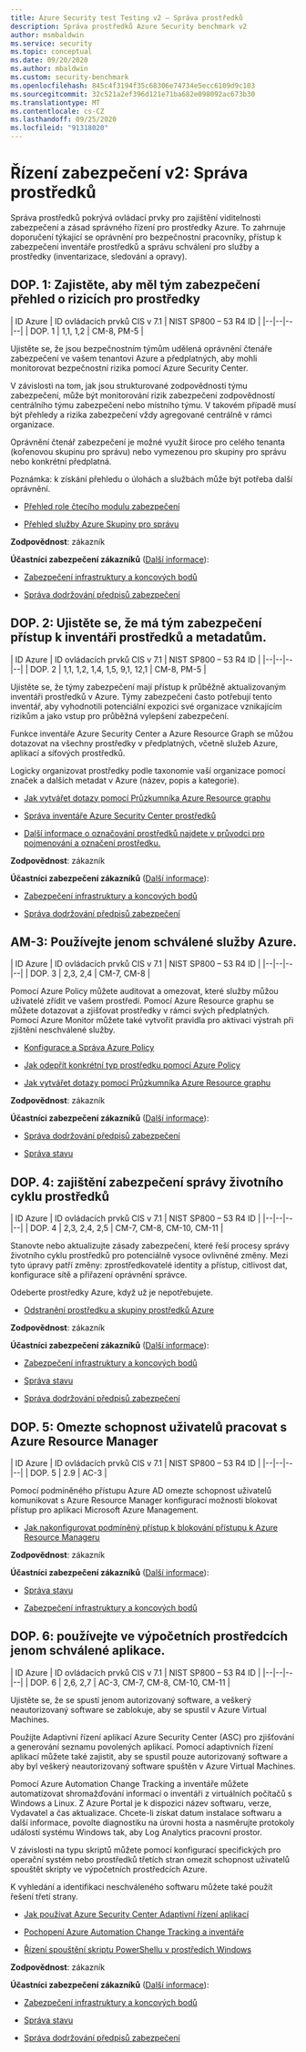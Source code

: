 ```yaml
---
title: Azure Security test Testing v2 – Správa prostředků
description: Správa prostředků Azure Security benchmark v2
author: msmbaldwin
ms.service: security
ms.topic: conceptual
ms.date: 09/20/2020
ms.author: mbaldwin
ms.custom: security-benchmark
ms.openlocfilehash: 845c4f3194f35c68306e74734e5ecc6109d9c103
ms.sourcegitcommit: 32c521a2ef396d121e71ba682e098092ac673b30
ms.translationtype: MT
ms.contentlocale: cs-CZ
ms.lasthandoff: 09/25/2020
ms.locfileid: "91318020"
---
```

# <a name="security-control-v2-asset-management"></a>Řízení zabezpečení v2: Správa prostředků

Správa prostředků pokrývá ovládací prvky pro zajištění viditelnosti zabezpečení a zásad správného řízení pro prostředky Azure. To zahrnuje doporučení týkající se oprávnění pro bezpečnostní pracovníky, přístup k zabezpečení inventáře prostředků a správu schválení pro služby a prostředky (inventarizace, sledování a opravy).

## <a name="am-1-ensure-security-team-has-visibility-into-risks-for-assets"></a>DOP. 1: Zajistěte, aby měl tým zabezpečení přehled o rizicích pro prostředky

| ID Azure | ID ovládacích prvků CIS v 7.1 | NIST SP800 – 53 R4 ID |
|--|--|--|--|
| DOP. 1 | 1,1, 1,2 | CM-8, PM-5 |

Ujistěte se, že jsou bezpečnostním týmům udělená oprávnění čtenáře zabezpečení ve vašem tenantovi Azure a předplatných, aby mohli monitorovat bezpečnostní rizika pomocí Azure Security Center. 

V závislosti na tom, jak jsou strukturované zodpovědnosti týmu zabezpečení, může být monitorování rizik zabezpečení zodpovědností centrálního týmu zabezpečení nebo místního týmu. V takovém případě musí být přehledy a rizika zabezpečení vždy agregované centrálně v rámci organizace. 

Oprávnění čtenář zabezpečení je možné využít široce pro celého tenanta (kořenovou skupinu pro správu) nebo vymezenou pro skupiny pro správu nebo konkrétní předplatná. 

Poznámka: k získání přehledu o úlohách a službách může být potřeba další oprávnění. 

- [Přehled role čtecího modulu zabezpečení](../../role-based-access-control/built-in-roles.md#security-reader)

- [Přehled služby Azure Skupiny pro správu](../../governance/management-groups/overview.md)

**Zodpovědnost**: zákazník

**Účastníci zabezpečení zákazníků** ([Další informace](/azure/cloud-adoption-framework/organize/cloud-security#security-functions)):

- [Zabezpečení infrastruktury a koncových bodů](/azure/cloud-adoption-framework/organize/cloud-security-infrastructure-endpoint)

- [Správa dodržování předpisů zabezpečení](/azure/cloud-adoption-framework/organize/cloud-security-compliance-management)

## <a name="am-2-ensure-security-team-has-access-to-asset-inventory-and-metadata"></a>DOP. 2: Ujistěte se, že má tým zabezpečení přístup k inventáři prostředků a metadatům.

| ID Azure | ID ovládacích prvků CIS v 7.1 | NIST SP800 – 53 R4 ID |
|--|--|--|--|
| DOP. 2 | 1,1, 1,2, 1,4, 1,5, 9,1, 12,1 | CM-8, PM-5 |

Ujistěte se, že týmy zabezpečení mají přístup k průběžně aktualizovaným inventáři prostředků v Azure. Týmy zabezpečení často potřebují tento inventář, aby vyhodnotili potenciální expozici své organizace vznikajícím rizikům a jako vstup pro průběžná vylepšení zabezpečení. 

Funkce inventáře Azure Security Center a Azure Resource Graph se můžou dotazovat na všechny prostředky v předplatných, včetně služeb Azure, aplikací a síťových prostředků.  

Logicky organizovat prostředky podle taxonomie vaší organizace pomocí značek a dalších metadat v Azure (název, popis a kategorie).  

- [Jak vytvářet dotazy pomocí Průzkumníka Azure Resource graphu](../../governance/resource-graph/first-query-portal.md)

- [Správa inventáře Azure Security Center prostředků](../../security-center/asset-inventory.md)

- [Další informace o označování prostředků najdete v průvodci pro pojmenování a označení prostředku.](https://docs.microsoft.com/azure/cloud-adoption-framework/decision-guides/resource-tagging/?toc=/azure/azure-resource-manager/management/toc.json)

**Zodpovědnost**: zákazník

**Účastníci zabezpečení zákazníků** ([Další informace](/azure/cloud-adoption-framework/organize/cloud-security#security-functions)):

- [Zabezpečení infrastruktury a koncových bodů](/azure/cloud-adoption-framework/organize/cloud-security-infrastructure-endpoint)

- [Správa dodržování předpisů zabezpečení](/azure/cloud-adoption-framework/organize/cloud-security-compliance-management)

## <a name="am-3-use-only-approved-azure-services"></a>AM-3: Používejte jenom schválené služby Azure.

| ID Azure | ID ovládacích prvků CIS v 7.1 | NIST SP800 – 53 R4 ID |
|--|--|--|--|
| DOP. 3 | 2,3, 2,4 | CM-7, CM-8 |

Pomocí Azure Policy můžete auditovat a omezovat, které služby můžou uživatelé zřídit ve vašem prostředí. Pomocí Azure Resource graphu se můžete dotazovat a zjišťovat prostředky v rámci svých předplatných.  Pomocí Azure Monitor můžete také vytvořit pravidla pro aktivaci výstrah při zjištění neschválené služby.

- [Konfigurace a Správa Azure Policy](../../governance/policy/tutorials/create-and-manage.md)

- [Jak odepřít konkrétní typ prostředku pomocí Azure Policy](/azure/governance/policy/samples/not-allowed-resource-types)

- [Jak vytvářet dotazy pomocí Průzkumníka Azure Resource graphu](../../governance/resource-graph/first-query-portal.md)

**Zodpovědnost**: zákazník

**Účastníci zabezpečení zákazníků** ([Další informace](/azure/cloud-adoption-framework/organize/cloud-security#security-functions)):

- [Správa dodržování předpisů zabezpečení](/azure/cloud-adoption-framework/organize/cloud-security-compliance-management)

- [Správa stavu](/azure/cloud-adoption-framework/organize/cloud-security-posture-management)  

## <a name="am-4-ensure-security-of-asset-lifecycle-management"></a>DOP. 4: zajištění zabezpečení správy životního cyklu prostředků

| ID Azure | ID ovládacích prvků CIS v 7.1 | NIST SP800 – 53 R4 ID |
|--|--|--|--|
| DOP. 4 | 2,3, 2,4, 2,5 | CM-7, CM-8, CM-10, CM-11 |

Stanovte nebo aktualizujte zásady zabezpečení, které řeší procesy správy životního cyklu prostředků pro potenciálně vysoce ovlivněné změny. Mezi tyto úpravy patří změny: zprostředkovatelé identity a přístup, citlivost dat, konfigurace sítě a přiřazení oprávnění správce.

Odeberte prostředky Azure, když už je nepotřebujete.

- [Odstranění prostředku a skupiny prostředků Azure](../../azure-resource-manager/management/delete-resource-group.md)

**Zodpovědnost**: zákazník

**Účastníci zabezpečení zákazníků** ([Další informace](/azure/cloud-adoption-framework/organize/cloud-security#security-functions)):

- [Zabezpečení infrastruktury a koncových bodů](/azure/cloud-adoption-framework/organize/cloud-security-infrastructure-endpoint)

- [Správa stavu](/azure/cloud-adoption-framework/organize/cloud-security-posture-management)  

- [Správa dodržování předpisů zabezpečení](/azure/cloud-adoption-framework/organize/cloud-security-compliance-management)

## <a name="am-5-limit-users-ability-to-interact-with-azure-resource-manager"></a>DOP. 5: Omezte schopnost uživatelů pracovat s Azure Resource Manager

| ID Azure | ID ovládacích prvků CIS v 7.1 | NIST SP800 – 53 R4 ID |
|--|--|--|--|
| DOP. 5 | 2.9 | AC-3 |

Pomocí podmíněného přístupu Azure AD omezte schopnost uživatelů komunikovat s Azure Resource Manager konfigurací možnosti blokovat přístup pro aplikaci Microsoft Azure Management.

- [Jak nakonfigurovat podmíněný přístup k blokování přístupu k Azure Resource Manageru](../../role-based-access-control/conditional-access-azure-management.md)

**Zodpovědnost**: zákazník

**Účastníci zabezpečení zákazníků** ([Další informace](/azure/cloud-adoption-framework/organize/cloud-security#security-functions)):

- [Správa stavu](/azure/cloud-adoption-framework/organize/cloud-security-posture-management)  

- [Zabezpečení infrastruktury a koncových bodů](/azure/cloud-adoption-framework/organize/cloud-security-infrastructure-endpoint)

## <a name="am-6-use-only-approved-applications-in-compute-resources"></a>DOP. 6: používejte ve výpočetních prostředcích jenom schválené aplikace.

| ID Azure | ID ovládacích prvků CIS v 7.1 | NIST SP800 – 53 R4 ID |
|--|--|--|--|
| DOP. 6 | 2,6, 2,7 | AC-3, CM-7, CM-8, CM-10, CM-11 |

Ujistěte se, že se spustí jenom autorizovaný software, a veškerý neautorizovaný software se zablokuje, aby se spustil v Azure Virtual Machines.

Použijte Adaptivní řízení aplikací Azure Security Center (ASC) pro zjišťování a generování seznamu povolených aplikací. Pomocí adaptivních řízení aplikací můžete také zajistit, aby se spustil pouze autorizovaný software a aby byl veškerý neautorizovaný software spuštěn v Azure Virtual Machines.

Pomocí Azure Automation Change Tracking a inventáře můžete automatizovat shromažďování informací o inventáři z virtuálních počítačů s Windows a Linux. Z Azure Portal je k dispozici název softwaru, verze, Vydavatel a čas aktualizace. Chcete-li získat datum instalace softwaru a další informace, povolte diagnostiku na úrovni hosta a nasměrujte protokoly událostí systému Windows tak, aby Log Analytics pracovní prostor.

V závislosti na typu skriptů můžete pomocí konfigurací specifických pro operační systém nebo prostředků třetích stran omezit schopnost uživatelů spouštět skripty ve výpočetních prostředcích Azure. 

K vyhledání a identifikaci neschváleného softwaru můžete také použít řešení třetí strany.

- [Jak používat Azure Security Center Adaptivní řízení aplikací](../../security-center/security-center-adaptive-application.md)

- [Pochopení Azure Automation Change Tracking a inventáře](../../automation/change-tracking.md)

- [Řízení spouštění skriptu PowerShellu v prostředích Windows](https://docs.microsoft.com/powershell/module/microsoft.powershell.security/set-executionpolicy?view=powershell-6)

**Zodpovědnost**: zákazník

**Účastníci zabezpečení zákazníků** ([Další informace](/azure/cloud-adoption-framework/organize/cloud-security#security-functions)):

- [Zabezpečení infrastruktury a koncových bodů](/azure/cloud-adoption-framework/organize/cloud-security-infrastructure-endpoint)

- [Správa stavu](/azure/cloud-adoption-framework/organize/cloud-security-posture-management)  

- [Správa dodržování předpisů zabezpečení](/azure/cloud-adoption-framework/organize/cloud-security-compliance-management)

